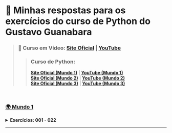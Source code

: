 # 🐍 Minhas respostas para os exercícios do curso de Python do Gustavo Guanabara

> ### 📘 Curso em Vídeo: [Site Oficial](https://www.cursoemvideo.com/) | [YouTube](https://youtube.com/channel/UCrWvhVmt0Qac3HgsjQK62FQ?si=xqRIhiYg0EZnGnbP)
>> ### Curso de Python:  
>> [**Site Oficial (Mundo 1)**](https://www.cursoemvideo.com/curso/python-3-mundo-1/) | [**YouTube (Mundo 1)**](https://youtube.com/playlist?list=PLHz_AreHm4dlKP6QQCekuIPky1CiwmdI6&si=b896Bdh7K_yvMRPT)   
>> [**Site Oficial (Mundo 2)**](https://www.cursoemvideo.com/curso/python-3-mundo-2/) | [**YouTube (Mundo 2)**](https://youtube.com/playlist?list=PLHz_AreHm4dk_nZHmxxf_J0WRAqy5Czye&si=0Xal-Rd6GPnY7kpu)  
>> [**Site Oficial (Mundo 3)**](https://www.cursoemvideo.com/curso/python-3-mundo-3/) | [**YouTube (Mundo 3)**](https://youtube.com/playlist?list=PLHz_AreHm4dksnH2jVTIVNviIMBVYyFnH&si=Z95g3aU08iGc9ZNg)  

<br>

### [🌍 Mundo 1](https://github.com/ThiagoHenriqueRm/Exerc-cios-de-Python-do-Guanabara-/tree/main/Mundo1)
<details>
  
  **<summary>Exercícios: 001 - 022</summary>**

  Aula 1 - 5 : Primeiros comandos em Python ( Ex: 001 - 002 )
  -
  
  > ---
  
  > ## [Ex001: Olá, Mundo! ](https://github.com/ThiagoHenriqueRm/Exerc-cios-de-Python-do-Guanabara-/blob/main/Mundo1/Ex001.py)
  > **Enunciado do exercício :**  
  > - Faça um programa que **escrava "Olá, Mundo!" na tala.**
  
  > ---
  
  > ## [Ex002: Saudação com o Nome do Usuário ](https://github.com/ThiagoHenriqueRm/Exerc-cios-de-Python-do-Guanabara-/blob/main/Mundo1/Ex002.py)
  > **Enunciado do exercício :**  
  > - Faça um programa que leia o **nome** de uma pessoa e **mostre uma mensagem de boas-vindas**.

  > ---

  <br>

  Aula 6 : Tipos Primitivos e Saída de Dados ( Ex: 003 - 004 )
  -
  
  > ---

  > ## [Ex003: Somando dois Numeros ](https://github.com/ThiagoHenriqueRm/Exerc-cios-de-Python-do-Guanabara-/blob/main/Mundo1/Ex003.py)
  > **Enunciado do exercício :**  
  > - Crie um programa que leia **dois númeors** e mostre a **soma entre eles**.
  
  > ---
  
  > ## [Ex004: Analisando o Tipo e Informações de um Dado ](https://github.com/ThiagoHenriqueRm/Exerc-cios-de-Python-do-Guanabara-/blob/main/Mundo1/Ex004.py)
  > **Enunciado do exercício :**  
  > - Feça um programa que **leia algo** pelo teclado **e mostre** na tela o seu **tipo primitivo** e **todas as finformações possieis** sobra ela.

  > ---

  <br>
  
  Aula 7 : Operadores Aritméticos ( Ex: 005 - 015 )
  -
  > ---
  
  > ## [Ex005: Sucessor e Antecessor de um Número ](https://github.com/ThiagoHenriqueRm/Exerc-cios-de-Python-do-Guanabara-/blob/main/Mundo1/Ex005.py)
  > **Enunciado do exercício :**  
  > - Faça um programa que **leia um número** inteiro **e mostr**e na tela o seu **sucessor** e seu **antecessor**.
  
  > ---
  
  > ## [Ex006: Dobro, Triplo e Raiz Quadrada ](https://github.com/ThiagoHenriqueRm/Exerc-cios-de-Python-do-Guanabara-/blob/main/Mundo1/Ex006.py)
  > **Enunciado do exercício :**  
  > - Crie um algoritmo que leia um número e mostre o seu **Dobro**, **Triplo** e a **Raiz Quadrada**.
  
  > ---
  
  > ## [Ex007: Média de Duas Notas ](https://github.com/ThiagoHenriqueRm/Exerc-cios-de-Python-do-Guanabara-/blob/main/Mundo1/Ex007.py)
  > **Enunciado do exercício :**  
  > - Desenvolva um programa que **leia as duas notas** de um aluno, calcule e **mostre a sua média**.

  > ---

  > ## [Ex008: Conversor de Medidas ](https://github.com/ThiagoHenriqueRm/Exerc-cios-de-Python-do-Guanabara-/blob/main/Mundo1/Ex008.py)
  > **Enunciado do exercício :**  
  > - Escreva um programa que **leia um valor em metros** e o exiba **convertido em**: **km**, **hm**, **dam**, **m**, **dm**, **cm** e **mm**.

  > ---

  > ## [Ex009: Tabuada ](https://github.com/ThiagoHenriqueRm/Exerc-cios-de-Python-do-Guanabara-/blob/main/Mundo1/Ex009.py)
  > **Enunciado do exercício :**  
  > - Faça um programa que **leia um número Inteiro** qualquer e **mostre na tela a sua tabuada**.

  > ---

  > ## [Ex010: Conversor de Moedas ](https://github.com/ThiagoHenriqueRm/Exerc-cios-de-Python-do-Guanabara-/blob/main/Mundo1/Ex010.py)
  > **Enunciado do exercício :**  
  > - Crie um programa que **leia quanto dinheiro uma pessoa tem na carteira** e mostre quantos **dólares** ela pode comprar.

  > ---
 
  > ## [Ex011: Pintando Parede ](https://github.com/ThiagoHenriqueRm/Exerc-cios-de-Python-do-Guanabara-/blob/main/Mundo1/Ex011.py)
  > **Enunciado do exercício :**  
  > - Faça um programa que **leia** a **largura** e a **altura** de uma parede em metros, **calcule a sua área** e a **quantidade de tinta necessária** para pintá-la, sabendo que **cada litro de tinta pinta uma área de 2 metros quadrados**.

  > ---

  > ## [Ex012: Calculando Descontos](https://github.com/ThiagoHenriqueRm/Exerc-cios-de-Python-do-Guanabara-/blob/main/Mundo1/Ex012.py)
  > **Enunciado do exercício :**
  > - Faça um algoritmo que **leia o preço de um produto** e mostre seu novo preço, com **5% de desconto**.

  > ---
 
  > ## [Ex013: Reajuste Salarial ](https://github.com/ThiagoHenriqueRm/Exerc-cios-de-Python-do-Guanabara-/blob/main/Mundo1/Ex013.py)
  > **Enunciado do exercício :**
  >  - Faça um algoritmo que leia o salário de um funcionário e mostre seu novo salário, com 15% de aumento.

  > ---

  > ## [Ex014: Conversor de Temperaturas ](https://github.com/ThiagoHenriqueRm/Exerc-cios-de-Python-do-Guanabara-/blob/main/Mundo1/Ex014.py)
  > **Enunciado do exercício :**
  > - Escreva um programa que converta uma temperatura digitando em graus Celsius e converta para graus Fahrenheit.

  > ---

  > ## [Ex0:15 Aluguel de Carros ](https://github.com/ThiagoHenriqueRm/Exerc-cios-de-Python-do-Guanabara-/blob/main/Mundo1/Ex015.py)
  > **Enunciado do exercício :**
  > - Escreva um programa que pergunte a quantidade de Km percorridos por um carro alugado e a quantidade de dias pelos quais ele foi alugado. Calcule o preço a pagar, sabendo que o carro custa R$60 por dia e R$0,15 por Km rodado.

  > ---

  <br>

  Aula 8 : Utilizando Módulos ( Ex: 016 - 021 )
  -
  > ---

  > ## [Ex016: Quebrando um número ](https://github.com/ThiagoHenriqueRm/Exerc-cios-de-Python-do-Guanabara-/blob/main/Mundo1/Ex016.py)
  > **Enunciado do exercício :**
  > - Crie um programa que leia um número Real qualquer pelo teclado e mostre na tela a sua porção Inteira.

  > ---

  > ## [Ex017: Catetos e Hipotenusa ](https://github.com/ThiagoHenriqueRm/Exerc-cios-de-Python-do-Guanabara-/blob/main/Mundo1/Ex017.py)
  > **Enunciado do exercício :**
  > - Faça um programa que leia o comprimento do cateto oposto e do cateto adjacente de um triângulo retângulo. Calcule e mostre o comprimento da hipotenusa.

  > ---

  > ## [Ex018: Seno, Cosseno e Tangente ](https://github.com/ThiagoHenriqueRm/Exerc-cios-de-Python-do-Guanabara-/blob/main/Mundo1/Ex018.py)
  > **Enunciado do exercício :**
  > - Faça um programa que leia um ângulo qualquer e mostre na tela o valor do seno, cosseno e tangente desse ângulo.

  > ---

  > ## [Ex019: Sorteando um item na lista ](https://github.com/ThiagoHenriqueRm/Exerc-cios-de-Python-do-Guanabara-/blob/main/Mundo1/Ex019.py)
  > **Enunciado do exercício :**
  > - Um professor quer sortear um dos seus quatro alunos para apagar o quadro. Faça um programa que ajude ele, lendo o nome dos alunos e escrevendo na tela o nome do escolhido.

  > ---

  > ## [Ex020: Sorteando uma ordem na lista ](https://github.com/ThiagoHenriqueRm/Exerc-cios-de-Python-do-Guanabara-/blob/main/Mundo1/Ex020.py)
  > **Enunciado do exercício :**
  > - O mesmo professor do desafio 019 quer sortear a ordem de apresentação de trabalhos dos alunos. Faça um programa que leia o nome dos quatro alunos e mostre a ordem sorteada.

  > ---

  > ## [Ex021: Tocando um MP3 ](https://github.com/ThiagoHenriqueRm/Exerc-cios-de-Python-do-Guanabara-/blob/main/Mundo1/Ex021.py)
  > **Enunciado do exercício :**
  > - Faça um programa em Python que abra e reproduza o áudio de um arquivo MP3.

  > ---

  <br>
  
  Aula 9 : Manipulando Texto ( Ex: 022 )
  -
  > ---

  > ## [Ex022: Analisador de Textos ](https://github.com/ThiagoHenriqueRm/Exerc-cios-de-Python-do-Guanabara-/blob/main/Mundo1/Ex022.py)
  > **Enunciado do exercício :**
  > - Crie um programa que leia o nome completo de uma pessoa e mostre:  
      - O nome com todas as letras maiúsculas e minúsculas.  
      - Quantas letras ao todo (sem considerar espaços).  
      - Quantas letras tem o primeiro nome.  

  > ---

</details>

---
